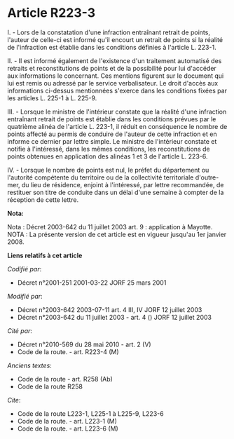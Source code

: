 # Article R223-3

I. - Lors de la constatation d'une infraction entraînant retrait de points, l'auteur de celle-ci est informé qu'il encourt un
retrait de points si la réalité de l'infraction est établie dans les conditions définies à l'article L. 223-1.

II. - Il est informé également de l'existence d'un traitement automatisé des retraits et reconstitutions de points et de la
possibilité pour lui d'accéder aux informations le concernant. Ces mentions figurent sur le document qui lui est remis ou
adressé par le service verbalisateur. Le droit d'accès aux informations ci-dessus mentionnées s'exerce dans les conditions
fixées par les articles L. 225-1 à L. 225-9.

III. - Lorsque le ministre de l'intérieur constate que la réalité d'une infraction entraînant retrait de points est établie
dans les conditions prévues par le quatrième alinéa de l'article L. 223-1, il réduit en conséquence le nombre de points
affecté au permis de conduire de l'auteur de cette infraction et en informe ce dernier par lettre simple. Le ministre de
l'intérieur constate et notifie à l'intéressé, dans les mêmes conditions, les reconstitutions de points obtenues en
application des alinéas 1 et 3 de l'article L. 223-6.

IV. - Lorsque le nombre de points est nul, le préfet du département ou l'autorité compétente du territoire ou de la
collectivité territoriale d'outre-mer, du lieu de résidence, enjoint à l'intéressé, par lettre recommandée, de restituer son
titre de conduite dans un délai d'une semaine à compter de la réception de cette lettre.

**Nota:**

Nota : Décret 2003-642 du 11 juillet 2003 art. 9 : application à Mayotte.    NOTA : La présente version de cet article est en
vigueur jusqu'au 1er janvier 2008.

**Liens relatifs à cet article**

_Codifié par_:

  - Décret n°2001-251 2001-03-22 JORF 25 mars 2001

_Modifié par_:

  - Décret n°2003-642 2003-07-11 art. 4 III, IV JORF 12 juillet 2003
  - Décret n°2003-642 du 11 juillet 2003 - art. 4 () JORF 12 juillet 2003

_Cité par_:

  - Décret n°2010-569 du 28 mai 2010 - art. 2 (V)
  - Code de la route. - art. R223-4 (M)

_Anciens textes_:

  - Code de la route - art. R258 (Ab)
  - Code de la route R258

_Cite_:

  - Code de la route L223-1, L225-1 à L225-9, L223-6
  - Code de la route. - art. L223-1 (M)
  - Code de la route. - art. L223-6 (M)

